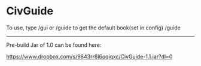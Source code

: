 # CivGuide
To use, type /gui or /guide to get the default book(set in config)
/guide <bookname or book full name>

------
Pre-build Jar of 1.0 can be found here:

https://www.dropbox.com/s/9843rr8l6oqiqxc/CivGuide-1.1.jar?dl=0 